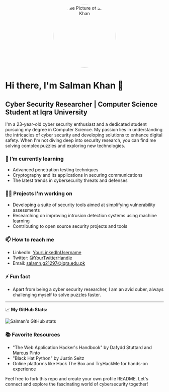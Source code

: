 <div align="center">
  <img src="https://media.licdn.com/dms/image/D4D03AQHalsKjA69FSg/profile-displayphoto-shrink_800_800/0/1704804687116?e=2147483647&v=beta&t=4nVv6iRy0NBEMHmXyn11kzJq7DKwUTfPX6AclKr1uNI" alt="Profile Picture of Salman Khan" style="border-radius:50%; width: 200px; height: 200px;">
</div>

# Hi there, I'm Salman Khan 👋

## Cyber Security Researcher | Computer Science Student at Iqra University

I'm a 23-year-old cyber security enthusiast and a dedicated student pursuing my degree in Computer Science. My passion lies in understanding the intricacies of cyber security and developing solutions to enhance digital safety. When I'm not diving deep into security research, you can find me solving complex puzzles and exploring new technologies.

### 🌱 I’m currently learning
- Advanced penetration testing techniques
- Cryptography and its applications in securing communications
- The latest trends in cybersecurity threats and defenses

### 👨‍💻 Projects I'm working on
- Developing a suite of security tools aimed at simplifying vulnerability assessments
- Researching on improving intrusion detection systems using machine learning
- Contributing to open source security projects and tools

### 📫 How to reach me
- LinkedIn: [YourLinkedInUsername]([https://www.linkedin.com/in/yourusername](https://pk.linkedin.com/in/salman-ashlor))
- Twitter: [@YourTwitterHandle]([https://twitter.com/YourTwitterHandle](https://twitter.com/salman_ashlor))
- Email: salamn.g21297@iqra.edu.pk

### ⚡ Fun fact
- Apart from being a cyber security researcher, I am an avid cuber, always challenging myself to solve puzzles faster.

---

📈 **My GitHub Stats:**

![Salman's GitHub stats](https://github.com/salman21297)

### 📚 Favorite Resources
- "The Web Application Hacker's Handbook" by Dafydd Stuttard and Marcus Pinto
- "Black Hat Python" by Justin Seitz
- Online platforms like Hack The Box and TryHackMe for hands-on experience

Feel free to fork this repo and create your own profile README. Let's connect and explore the fascinating world of cybersecurity together!

